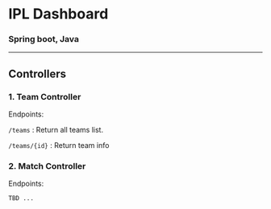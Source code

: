 # IPL Dashboard 

### Spring boot, Java

----------------

## Controllers

### 1. Team Controller
Endpoints:

`/teams`  : Return all teams list.

`/teams/{id}` : Return team info 

### 2. Match Controller
Endpoints:

`TBD ... `